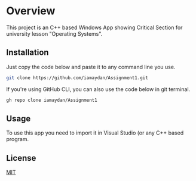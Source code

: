 # Overview

This project is an C++ based Windows App showing Critical Section for university lesson "Operating Systems".

## Installation

Just copy the code below and paste it to any command line you use.

```bash
git clone https://github.com/iamaydan/Assignment1.git
```
If you're using GitHub CLI, you can also use the code below in git terminal.

```bash
gh repo clone iamaydan/Assignment1
```
## Usage

To use this app you need to import it in Visual Studio (or any C++ based program.

## License
[MIT](https://choosealicense.com/licenses/mit/)
